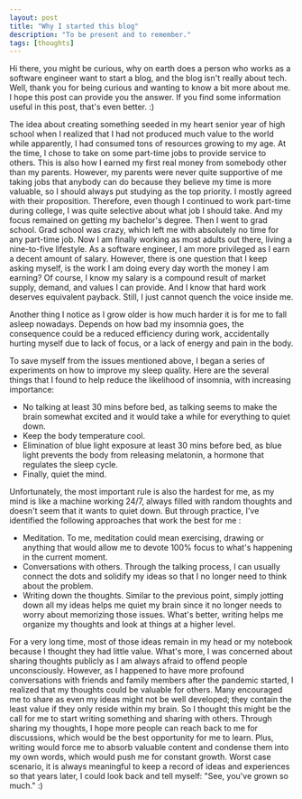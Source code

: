 ```yaml
---
layout: post
title: "Why I started this blog"
description: "To be present and to remember."
tags: [thoughts]
---
```


Hi there, you might be curious, why on earth does a person who works as a software engineer want to start a blog, and the blog isn't really about tech. Well, thank you for being curious and wanting to know a bit more about me. I hope this post can provide you the answer. If you find some information useful in this post, that's even better. :)

The idea about creating something seeded in my heart senior year of high school when I realized that I had not produced much value to the world while apparently, I had consumed tons of resources growing to my age. At the time, I chose to take on some part-time jobs to provide service to others. This is also how I earned my first real money from somebody other than my parents. However, my parents were never quite supportive of me taking jobs that anybody can do because they believe my time is more valuable, so I should always put studying as the top priority. I mostly agreed with their proposition. Therefore, even though I continued to work part-time during college, I was quite selective about what job I should take. And my focus remained on getting my bachelor's degree. Then I went to grad school. Grad school was crazy, which left me with absolutely no time for any part-time job. Now I am finally working as most adults out there, living a nine-to-five lifestyle. As a software engineer, I am more privileged as I earn a decent amount of salary. However, there is one question that I keep asking myself, is the work I am doing every day worth the money I am earning? Of course, I know my salary is a compound result of market supply, demand, and values I can provide. And I know that hard work deserves equivalent payback. Still, I just cannot quench the voice inside me.

Another thing I notice as I grow older is how much harder it is for me to fall asleep nowadays. Depends on how bad my insomnia goes, the consequence could be a reduced efficiency during work, accidentally hurting myself due to lack of focus, or a lack of energy and pain in the body. 

To save myself from the issues mentioned above, I began a series of experiments on how to improve my sleep quality. Here are the several things that I found to help reduce the likelihood of insomnia, with increasing importance:
* No talking at least 30 mins before bed, as talking seems to make the brain somewhat excited and it would take a while for everything to quiet down.
*  Keep the body temperature cool. 
*  Elimination of blue light exposure at least 30 mins before bed, as blue light prevents the body from releasing melatonin, a hormone that regulates the sleep cycle.
*  Finally, quiet the mind.

 Unfortunately, the most important rule is also the hardest for me, as my mind is like a machine working 24/7, always filled with random thoughts and doesn't seem that it wants to quiet down. But through practice, I've identified the following approaches that work the best for me :
* Meditation. To me, meditation could mean exercising, drawing or anything that would allow me to devote 100% focus to what's happening in the current moment.
* Conversations with others. Through the talking process, I can usually connect the dots and solidify my ideas so that I no longer need to think about the problem.
* Writing down the thoughts. Similar to the previous point, simply jotting down all my ideas helps me quiet my brain since it no longer needs to worry about memorizing those issues. What's better, writing helps me organize my thoughts and look at things at a higher level. 

For a very long time, most of those ideas remain in my head or my notebook because I thought they had little value. What's more, I was concerned about sharing thoughts publicly as I am always afraid to offend people unconsciously. However, as I happened to have more profound conversations with friends and family members after the pandemic started, I realized that my thoughts could be valuable for others. Many encouraged me to share as even my ideas might not be well developed; they contain the least value if they only reside within my brain. So I thought this might be the call for me to start writing something and sharing with others. Through sharing my thoughts, I hope more people can reach back to me for discussions, which would be the best opportunity for me to learn. Plus, writing would force me to absorb valuable content and condense them into my own words, which would push me for constant growth. Worst case scenario, it is always meaningful to keep a record of ideas and experiences so that years later, I could look back and tell myself: "See, you've grown so much." :)